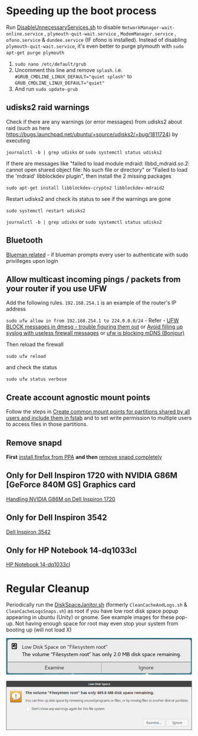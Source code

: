 # Speeding up the boot process
Run [DisableUnnecessaryServices.sh](DisableUnnecessaryServices.sh) to disable `NetworkManager-wait-online.service` , `plymouth-quit-wait.service` , `ModemManager.service` , `ofono.service` & `dundee.service` (IF ofono is installed). Instead of disabling `plymouth-quit-wait.service`, it's even better to purge plymouth with `sudo apt-get purge plymouth`

1.  `sudo nano /etc/default/grub`
2.  Uncomment this line and remove `splash`. i.e. `#GRUB_CMDLINE_LINUX_DEFAULT="quiet splash"` to `GRUB_CMDLINE_LINUX_DEFAULT="quiet"` 
3.  And run `sudo update-grub`

## udisks2 raid warnings

Check if there are any warnings (or error messages) from udisks2 about raid (such as here https://bugs.launchpad.net/ubuntu/+source/udisks2/+bug/1811724) by executing

 `journalctl -b | grep udisks` or `sudo systemctl status udisks2`

If there are messages like "failed to load module mdraid: libbd_mdraid.so.2: cannot open shared object file: No such file or directory" or "Failed to load the 'mdraid' libblockdev plugin", then install the 2 missing packages
 
`sudo apt-get install libblockdev-crypto2 libblockdev-mdraid2`
 
Restart udisks2 and check its status to see if the warnings are gone
 
`sudo systemctl restart udisks2`
 
`journalctl -b | grep udisks` or `sudo systemctl status udisks2`

## Bluetooth

[Blueman related](bluetooth.md) - if blueman prompts every user to authenticate with sudo privilleges upon login

## Allow multicast incoming pings / packets from your router if you use UFW

Add the following rules. `192.168.254.1` is an example of the router's IP address

`sudo ufw allow in from 192.168.254.1 to 224.0.0.0/24` - Refer - [UFW BLOCK messages in dmesg - trouble figuring them out](https://bbs.archlinux.org/viewtopic.php?id=212452) or [Avoid filling up syslog with useless firewall messages](https://forums.linuxmint.com/viewtopic.php?t=111630) or [ufw is blocking mDNS (Bonjour)](https://forums.linuxmint.com/viewtopic.php?t=219396)

Then reload the firewall

`sudo ufw reload`

and check the status

`sudo ufw status verbose`

## Create account agnostic mount points

Follow the steps in [Create common mount points for partitions shared by all users and include them in fstab](common-mountpoints.md) and to set write permission to multiple users to access files in those partitions.

## Remove snapd

**First** [install firefox from PPA](Firefox-from-PPA.md) **and then** [remove snapd completely](why-not-snapd.md)

## Only for Dell Inspiron 1720 with NVIDIA G86M [GeForce 840M GS] Graphics card

[Handling NVIDIA G86M on Dell Inspiron 1720](Inspiron-1720-NVIDIA-G86M.md)
 
## Only for Dell Inspiron 3542 
[Dell Inspiron 3542](Inspiron-3542.md)

## Only for HP Notebook 14-dq1033cl

[HP Notebook 14-dq1033cl](HP-Notebook-14-dq1033cl.md)
 
# Regular Cleanup
Periodically run the [DiskSpaceJanitor.sh](DiskSpaceJanitor.sh) (formerly `CleanCacheAndLogs.sh` & `CleanCacheLogsSnaps.sh`) as root if you have low root disk space popup appearing in ubuntu (Unity) or gnome. See example images for these pop-up.
Not having enough space for root may even stop your system from booting up (will not load X)

![Alt text](low_root_disk_space_popup_gnome.png "Example message from gnome UI")

![Alt text](low_root_disk_space_popup_ubuntu.png "Example message from Ubuntu UI")
